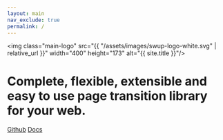 ```yaml
---
layout: main
nav_exclude: true
permalink: /
---
```

<img class="main-logo" src="{{ "/assets/images/swup-logo-white.svg" | relative_url }}" width="400" height="173" alt="{{ site.title }}"/>
<h1 class="main-headline">Complete, flexible, extensible and easy to use page transition library for your web.</h1>
<p class="main-buttons">
    <a href="https://github.com/swup/swup" class="btn btn-light fs-5 mb-4">Github</a>   
    <a href="{{ "/getting-started" | relative_url }}" class="btn fs-5 mb-4">Docs</a>   
</p>